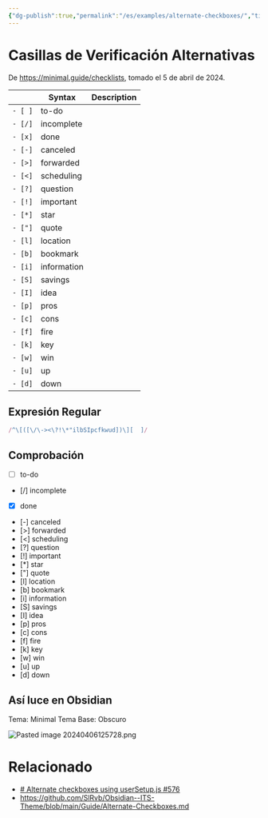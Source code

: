 ```yaml
---
{"dg-publish":true,"permalink":"/es/examples/alternate-checkboxes/","title":"Casillas de Verificación Alternativas","tags":["labs"]}
---
```



# Casillas de Verificación Alternativas

De https://minimal.guide/checklists, tomado el 5 de abril de 2024.


|     | Syntax | Description |
| --- | ------ | ----------- |
 | `- [ ]` | to-do       |
 | `- [/]` | incomplete  |
 | `- [x]` | done        |
 | `- [-]` | canceled    |
 | `- [>]` | forwarded   |
 | `- [<]` | scheduling  |
 | `- [?]` | question    |
 | `- [!]` | important   |
 | `- [*]` | star        |
 | `- ["]` | quote       |
 | `- [l]` | location    |
 | `- [b]` | bookmark    |
 | `- [i]` | information |
 | `- [S]` | savings     |
 | `- [I]` | idea        |
 | `- [p]` | pros        |
 | `- [c]` | cons        |
 | `- [f]` | fire        |
 | `- [k]` | key         |
 | `- [w]` | win         |
 | `- [u]` | up          |
 | `- [d]` | down        |


## Expresión Regular

```js
/^\[([\/\-><\?!\*"ilbSIpcfkwud])\][  ]/
```

## Comprobación

 - [ ]   to-do       
 - [/]   incomplete  
 - [x]   done        
 - [-]   canceled    
 - [>]   forwarded   
 - [<]   scheduling  
 - [?]   question    
 - [!]   important   
 - [*]   star        
 - ["]   quote       
 - [l]   location    
 - [b]   bookmark    
 - [i]   information 
 - [S]   savings     
 - [I]   idea        
 - [p]   pros        
 - [c]   cons        
 - [f]   fire        
 - [k]   key         
 - [w]   win         
 - [u]   up          
 - [d]   down        

## Así luce en Obsidian

Tema: Minimal
Tema Base: Obscuro


![Pasted image 20240406125728.png](/img/user/Pasted%20image%2020240406125728.png)
# Relacionado

- [# Alternate checkboxes using userSetup.js #576](https://github.com/oleeskild/obsidian-digital-garden/discussions/576)
- https://github.com/SlRvb/Obsidian--ITS-Theme/blob/main/Guide/Alternate-Checkboxes.md
